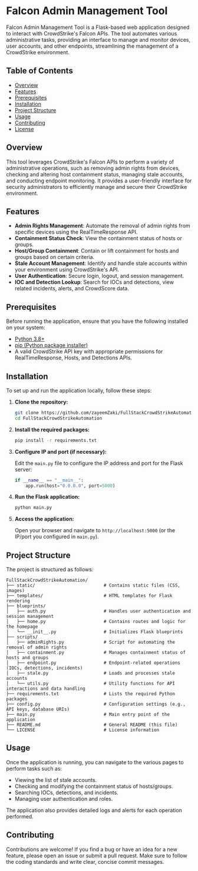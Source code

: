 # Falcon Admin Management Tool

Falcon Admin Management Tool is a Flask-based web application designed to interact with CrowdStrike's Falcon APIs. The tool automates various administrative tasks, providing an interface to manage and monitor devices, user accounts, and other endpoints, streamlining the management of a CrowdStrike environment.

## Table of Contents

- [Overview](#overview)
- [Features](#features)
- [Prerequisites](#prerequisites)
- [Installation](#installation)
- [Project Structure](#project-structure)
- [Usage](#usage)
- [Contributing](#contributing)
- [License](#license)

## Overview

This tool leverages CrowdStrike's Falcon APIs to perform a variety of administrative operations, such as removing admin rights from devices, checking and altering host containment status, managing stale accounts, and conducting endpoint monitoring. It provides a user-friendly interface for security administrators to efficiently manage and secure their CrowdStrike environment.

## Features

- **Admin Rights Management**: Automate the removal of admin rights from specific devices using the RealTimeResponse API.
- **Containment Status Check**: View the containment status of hosts or groups.
- **Host/Group Containment**: Contain or lift containment for hosts and groups based on certain criteria.
- **Stale Account Management**: Identify and handle stale accounts within your environment using CrowdStrike's API.
- **User Authentication**: Secure login, logout, and session management.
- **IOC and Detection Lookup**: Search for IOCs and detections, view related incidents, alerts, and CrowdScore data.

## Prerequisites

Before running the application, ensure that you have the following installed on your system:

- [Python 3.8+](https://www.python.org)
- [pip (Python package installer)](https://pip.pypa.io/en/stable/installation/)
- A valid CrowdStrike API key with appropriate permissions for RealTimeResponse, Hosts, and Detections APIs.

## Installation

To set up and run the application locally, follow these steps:

1. **Clone the repository:**

    ```bash
    git clone https://github.com/zayeemZaki/FullStackCrowdStrikeAutomation.git
    cd FullStackCrowdStrikeAutomation
    ```

2. **Install the required packages:**

    ```bash
    pip install -r requirements.txt
    ```

3. **Configure IP and port (if necessary):**

   Edit the `main.py` file to configure the IP address and port for the Flask server:

    ```python
    if __name__ == "__main__":
        app.run(host="0.0.0.0", port=5000)
    ```

4. **Run the Flask application:**

    ```bash
    python main.py
    ```

5. **Access the application:**

   Open your browser and navigate to `http://localhost:5000` (or the IP/port you configured in `main.py`).

## Project Structure

The project is structured as follows:

```
FullStackCrowdStrikeAutomation/
├── static/                          # Contains static files (CSS, images)
├── templates/                       # HTML templates for Flask rendering
├── blueprints/
│   ├── auth.py                      # Handles user authentication and session management
│   ├── home.py                      # Contains routes and logic for the homepage
│   └── __init__.py                  # Initializes Flask blueprints
├── scripts/
│   ├── adminRights.py               # Script for automating the removal of admin rights
│   ├── containment.py               # Manages containment status of hosts and groups
│   ├── endpoint.py                  # Endpoint-related operations (IOCs, detections, incidents)
│   ├── stale.py                     # Loads and processes stale accounts
│   └── utils.py                     # Utility functions for API interactions and data handling
├── requirements.txt                 # Lists the required Python packages
├── config.py                        # Configuration settings (e.g., API keys, database URIs)
├── main.py                          # Main entry point of the application
├── README.md                        # General README (this file)
└── LICENSE                          # License information
```

## Usage

Once the application is running, you can navigate to the various pages to perform tasks such as:

- Viewing the list of stale accounts.
- Checking and modifying the containment status of hosts/groups.
- Searching IOCs, detections, and incidents.
- Managing user authentication and roles.

The application also provides detailed logs and alerts for each operation performed.

## Contributing

Contributions are welcome! If you find a bug or have an idea for a new feature, please open an issue or submit a pull request. Make sure to follow the coding standards and write clear, concise commit messages.
